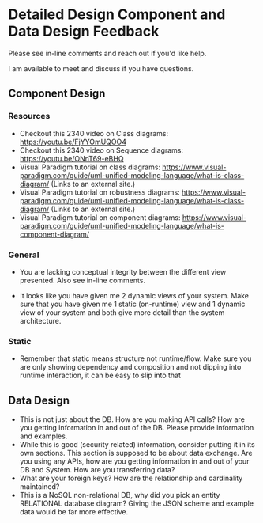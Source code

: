 # Detailed Design Component and Data Design Feedback
Please see in-line comments and reach out if you'd like help.

I am available to meet and discuss if you have questions.

## Component Design
### Resources
* Checkout this 2340 video on Class diagrams: https://youtu.be/FjYYOmUQOO4
* Checkout this 2340 video on Sequence diagrams: https://youtu.be/ONnT69-eBHQ
* Visual Paradigm tutorial on class diagrams: https://www.visual-paradigm.com/guide/uml-unified-modeling-language/what-is-class-diagram/ (Links to an external site.)
* Visual Paradigm tutorial on robustness diagrams: https://www.visual-paradigm.com/guide/uml-unified-modeling-language/what-is-class-diagram/ (Links to an external site.)
* Visual Paradigm tutorial on component diagrams: https://www.visual-paradigm.com/guide/uml-unified-modeling-language/what-is-component-diagram/

### General
* You are lacking conceptual integrity between the different view presented. Also see in-line comments.

* It looks like you have given me 2 dynamic views of your system. Make sure that you have given me 1 static (on-runtime) view and 1 dynamic view of your system and both give more detail than the system architecture.

### Static
* Remember that static means structure not runtime/flow. Make sure you are only showing dependency and composition and not dipping into runtime interaction, it can be easy to slip into that

## Data Design
* This is not just about the DB. How are you making API calls? How are you getting information in and out of the DB. Please provide information and examples.
* While this is good (security related) information, consider putting it in its own sections. This section is supposed to be about data exchange. Are you using any APIs, how are you getting information in and out of your DB and System. How are you transferring data?
* What are your foreign keys? How are the relationship and cardinality maintained?
* This is a NoSQL non-relational DB, why did you pick an entity RELATIONAL database diagram? Giving the JSON scheme and example data would be far more effective.
